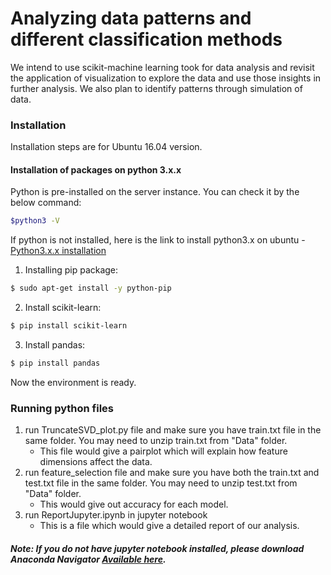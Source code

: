 #  Analyzing data patterns and different classification methods

We intend to use scikit-machine learning took for data analysis and revisit the application of visualization to explore the data and use those insights in further analysis. We also plan to identify patterns through simulation of data.

### Installation

Installation steps are for Ubuntu 16.04 version.


#### Installation of packages on python 3.x.x
Python is pre-installed on the server instance. You can check it by the below command:
```sh
$python3 -V
```
If python is not installed, here is the link to install python3.x on ubuntu - [Python3.x.x installation](https://www.digitalocean.com/community/tutorials/how-to-install-python-3-and-set-up-a-local-programming-environment-on-ubuntu-16-04)

1. Installing pip package:
```sh
$ sudo apt-get install -y python-pip
```
2. Install scikit-learn:
```sh
$ pip install scikit-learn  
```
3. Install pandas:
```sh
$ pip install pandas  
```
Now the environment is ready.
### Running python files
1. run TruncateSVD_plot.py file and make sure you have train.txt file in the same folder. You may need to unzip train.txt from "Data" folder.
    - This file would give a pairplot which will explain how feature dimensions affect the data.
2. run feature_selection file and make sure you have both the train.txt and test.txt file in the same folder. You may need to unzip test.txt from "Data" folder.
    - This would give out accuracy for each model.
3. run ReportJupyter.ipynb in jupyter notebook
    - This is a file which would give a detailed report of our analysis. 
##### Note: If you do not have jupyter notebook installed, please download Anaconda Navigator [Available here](https://www.anaconda.com/download/).